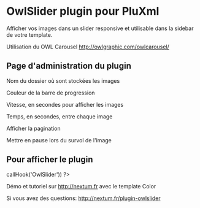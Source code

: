 OwlSlider plugin pour PluXml
=========
Afficher vos images dans un slider responsive et utilisable dans la sidebar de votre template.

Utilisation du OWL Carousel http://owlgraphic.com/owlcarousel/



Page d'administration du plugin
--------------

Nom du dossier où sont stockées les images

Couleur de la barre de progression

Vitesse, en secondes pour afficher les images

Temps, en secondes, entre chaque image

Afficher la pagination

Mettre en pause lors du survol de l'image


Pour afficher le plugin
--------------

<?php eval($plxShow->callHook('OwlSlider')) ?> 

Démo et tutoriel sur http://nextum.fr  avec le template Color

Si vous avez des questions: http://nextum.fr/plugin-owlslider



